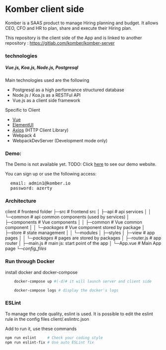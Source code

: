 # Komber client side

Komber is a SAAS product to manage Hiring planning and budget. It allows CEO, CFO and HR to plan, share and execute their Hiring plan.

This repository is the client side of the App and is linked to another repository :
https://gitlab.com/komber/komber-server

### technologies
##### Vue.js, Koa.js, Node.js, Postgresql

Main technologies used are the following
 * Postgresql as a high performance structured database
 * Node.js / Koa.js as a RESTFul API
 * Vue.js as a client side framework

Specific to Client
   - [Vue](https://vuejs.org/)
   - [ElementUI](https://element.eleme.io/#/en-US)
   - [Axios](https://github.com/axios/axios) (HTTP Client Library)
   - Webpack 4
   - WebpackDevServer (Development mode only)

### Demo:
The Demo is not available yet.
TODO: Click [here](http://demo.komber.io) to see our demo website.

You can sign up or use the following access:
<pre>
  email: admin1@komber.io
  password: azerty
</pre>


### Architecture

  client                  # frontend folder
    ├─src                  # frontend src
    │  ├─api               # api services
    │  │  └─common         # api common components (used by services)
    │  ├─components        # Vue components
    │  │  ├─common         # Vue common component
    │  │  └─_packages_     # Vue component stored by package
    │  ├─store             # state management
    │  │  └─modules
    │  ├─styles
    │  ├─view              # app pages
    │  │  └─_packages_     # pages are stored by packages
    │  ├─router.js         # app router
    │  ├─main.js           # main js: start point of the app
    │  └─App.vue           # Main App page
    └─_config_files_

### Run through Docker

install docker and docker-compose

```bash
    docker-compose up #(-d)# it will launch server and client side
```

```bash
    docker-compose logs # display the docker's logs
```

### ESLint

To manage the code quality, eslint is used.
It is possible to edit the eslint rule in the config files client/.eslintrc.json

Add to run it, use these commands
```bash
npm run eslint     # Check your coding style
npm run eslint-fix # Use auto ESLint fix
```
